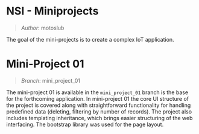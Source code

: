 # NSI - Miniprojects

> *Author*: motoslub

The goal of the mini-projects is to create a complex IoT application.


# Mini-Project 01

> *Branch*: mini_project_01

The mini-project 01 is available in the `mini_project_01` branch is the base for the forthcoming application. In mini-project 01 the core UI structure of the project is covered along with straightforward functionality for handling predefined data (deleting, filtering by number of records). The project also includes templating inheritance, which brings easier structuring of the web interfacing. The bootstrap library was used for the page layout.
